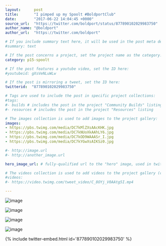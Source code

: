 ```yaml
---
layout:      post
title:       "I pimped up my Spoolt #BoldportClub"
date:        "2017-06-22 14:04:45 +0000"
source_url:  "https://twitter.com/boldport/status/877890102029983750"
author_name: "@boldport"
author_url:  "https://twitter.com/boldport"

# If you include summary text here, it will be used in the post meta description instead of an excerpt from the post body
#summary: text

# If the post concerns a project, set the project name as the category:
category: p15-spoolt

# If the post features a youtube video, set the ID here:
#youtubeid: gXsVeNLuWLw

# If the post is mirroring a tweet, set the ID here:
twitterid:  "877890102029983750"

# Tags are used to include the post in specific project collections:
#tags:
#- builds # includes the post in the project "Community Builds" listing
#- resources # includes the post in the project "Resources" listing

# The images collection is used to add images to the project gallery:
images:
- https://pbs.twimg.com/media/DC7kMlZXsAAcKHK.jpg
- https://pbs.twimg.com/media/DC7kNUoXkAAhLY6.jpg
- https://pbs.twimg.com/media/DC7kOD9WAAASr_I.jpg
- https://pbs.twimg.com/media/DC7kYGwXsAIKSz0.jpg

#- http://image.url
#- http://another_image.url

hero_image_url: # fully-qualified url to the "hero" image, used in twitter cards for example

# The videos collection is used to add videos to the project gallery (currently only mp4):
#videos:
#- https://video.twimg.com/tweet_video/C_8OYj_V0AAtg5I.mp4

---
```


![image](https://pbs.twimg.com/media/DC7kMlZXsAAcKHK.jpg)

![image](https://pbs.twimg.com/media/DC7kNUoXkAAhLY6.jpg)

![image](https://pbs.twimg.com/media/DC7kOD9WAAASr_I.jpg)

![image](https://pbs.twimg.com/media/DC7kYGwXsAIKSz0.jpg)

{% include twitter-embed.html id='877890102029983750' %}


